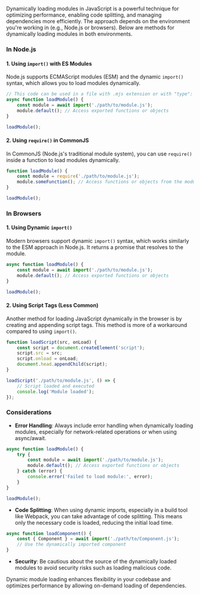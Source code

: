 Dynamically loading modules in JavaScript is a powerful technique for optimizing performance, enabling code splitting, and managing dependencies more efficiently. The approach depends on the environment you're working in (e.g., Node.js or browsers). Below are methods for dynamically loading modules in both environments.

### In Node.js

#### 1. Using `import()` with ES Modules

Node.js supports ECMAScript modules (ESM) and the dynamic `import()` syntax, which allows you to load modules dynamically.

```javascript
// This code can be used in a file with .mjs extension or with "type": "module" in package.json
async function loadModule() {
    const module = await import('./path/to/module.js');
    module.default(); // Access exported functions or objects
}

loadModule();
```

#### 2. Using `require()` in CommonJS

In CommonJS (Node.js's traditional module system), you can use `require()` inside a function to load modules dynamically.

```javascript
function loadModule() {
    const module = require('./path/to/module.js');
    module.someFunction(); // Access functions or objects from the module
}

loadModule();
```

### In Browsers

#### 1. Using Dynamic `import()`

Modern browsers support dynamic `import()` syntax, which works similarly to the ESM approach in Node.js. It returns a promise that resolves to the module.

```javascript
async function loadModule() {
    const module = await import('./path/to/module.js');
    module.default(); // Access exported functions or objects
}

loadModule();
```

#### 2. Using Script Tags (Less Common)

Another method for loading JavaScript dynamically in the browser is by creating and appending script tags. This method is more of a workaround compared to using `import()`.

```javascript
function loadScript(src, onLoad) {
    const script = document.createElement('script');
    script.src = src;
    script.onload = onLoad;
    document.head.appendChild(script);
}

loadScript('./path/to/module.js', () => {
    // Script loaded and executed
    console.log('Module loaded');
});
```

### Considerations

- **Error Handling**: Always include error handling when dynamically loading modules, especially for network-related operations or when using async/await.
  
```javascript
async function loadModule() {
    try {
        const module = await import('./path/to/module.js');
        module.default(); // Access exported functions or objects
    } catch (error) {
        console.error('Failed to load module:', error);
    }
}

loadModule();
```

- **Code Splitting**: When using dynamic imports, especially in a build tool like Webpack, you can take advantage of code splitting. This means only the necessary code is loaded, reducing the initial load time.

```javascript
async function loadComponent() {
    const { Component } = await import('./path/to/Component.js');
    // Use the dynamically imported component
}
```

- **Security**: Be cautious about the source of the dynamically loaded modules to avoid security risks such as loading malicious code.

Dynamic module loading enhances flexibility in your codebase and optimizes performance by allowing on-demand loading of dependencies.